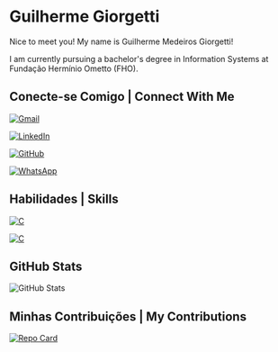 
# Guilherme  Giorgetti
Nice to meet you! My name is Guilherme Medeiros Giorgetti!

I am currently pursuing a bachelor's degree in Information Systems at Fundação Hermínio Ometto (FHO).

## Conecte-se Comigo | Connect With Me
[![Gmail](https://img.shields.io/badge/Gmail-white?style=for-the-badge&logo=gmail&logoColor=red)](mailto:guigiorgetti45@gmail.com) 

[![LinkedIn](https://img.shields.io/badge/LinkedIn-0077B5?style=for-the-badge&logo=linkedin&logoColor=white)](https://www.linkedin.com/in/guilherme-giorgetti-868045281//)

[![GitHub](https://img.shields.io/badge/GitHub-100000?style=for-the-badge&logo=github&logoColor=white)](https://github.com/guilhermegiorgetti)

[![WhatsApp](https://img.shields.io/badge/WhatsApp-25D366?style=for-the-badge&logo=whatsapp&logoColor=white)](https://wa.me/5519971251835)

## Habilidades | Skills
[![C](https://img.shields.io/badge/C++-000?style=for-the-badge&logo=C&logoColor=blue)]()

[![C](https://img.shields.io/badge/Python-000?style=for-the-badge&logo=Python&logoColor=orange)]()

## GitHub Stats

![GitHub Stats](https://github-readme-stats.vercel.app/api?username=guilhermegiorgetti&theme=transparent&bg_color=000&border_color=30A3DC&show_icons=true&icon_color=30A3DC&title_color=E94D5F&text_color=FFF)

## Minhas Contribuições | My Contributions
[![Repo Card](https://github-readme-stats.vercel.app/api/pin/?username=guilhermegiorgetti&repo=dio-lab-open-source&bg_color=000&border_color=30A3DC&show_icons=true&icon_color=30A3DC&title_color=E94D5F&text_color=FFF)](https://github.com/guilhermegiorgetti/dio-lab-open-source)

